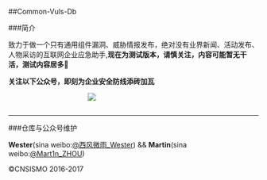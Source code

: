 ##Common-Vuls-Db


###简介

致力于做一个只有通用组件漏洞、威胁情报发布，绝对没有业界新闻、活动发布、人物采访的互联网企业应急助手,**现在为测试版本，请慎关注，内容可能暂无干活，测试内容居多🍭**

**关注以下公众号，即刻为企业安全防线添砖加瓦**

<img src="https://github.com/We5ter/Common-Vuls-Db/blob/master/qrcode_for_gh_ada8f4239586_258.jpg" style="padding-left:160px;padding-bottom:15px;">

<hr>

###仓库与公众号维护

**Wester**(sina weibo:<a href="http://weibo.com/zzyme" target="_blank">@西风微雨_Wester</a>) && **Martin**(sina weibo:<a href="http://weibo.com/u/1312149403" target="_blank">@Mart1n_ZHOU</a>)

&copy;CNSISMO 2016-2017
